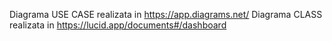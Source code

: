 Diagrama USE CASE realizata in https://app.diagrams.net/
Diagrama CLASS realizata in https://lucid.app/documents#/dashboard
